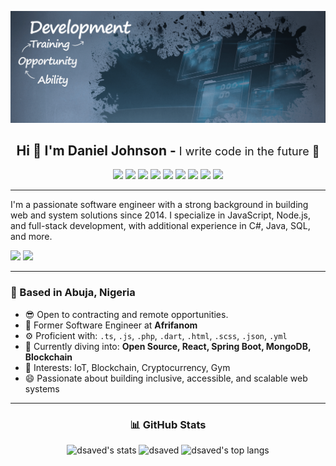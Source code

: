 ![background](./dsaved.png)
<h2 align="center">Hi 👋 I'm Daniel Johnson - <span style="font-size: 18px; font-weight: normal;">I write code in the future 🚀</span></h5>

<p align="center">
  <img src="https://img.shields.io/badge/javascript-0d1117?style=for-the-badge&logo=javascript&logoColor=yellow" />
  <img src="https://img.shields.io/badge/react-0d1117?style=for-the-badge&logo=react&logoColor=blue" />
  <img src="https://img.shields.io/badge/nodejs-0d1117?style=for-the-badge&logo=nodedotjs&logoColor=green" />
  <img src="https://img.shields.io/badge/typescript-0d1117?style=for-the-badge&logo=typescript&logoColor=blue" />
  <img src="https://img.shields.io/badge/flutter-0d1117?style=for-the-badge&logo=flutter&logoColor=blue" />
  <img src="https://img.shields.io/badge/Cloud-0d1117?style=for-the-badge&logo=icloud&logoColor=white" />
  <img src="https://img.shields.io/badge/postgresql-0d1117?style=for-the-badge&logo=postgresql&logoColor=blue" />
  <img src="https://img.shields.io/badge/android-0d1117?style=for-the-badge&logo=android&logoColor=green" />
  <img src="https://img.shields.io/badge/Git-0d1117?style=for-the-badge&logo=git&logoColor=orange" />
</p>


---

<p >
  I'm a passionate software engineer with a strong background in building web and system solutions since 2014. I specialize in JavaScript, Node.js, and full-stack development, with additional experience in C#, Java, SQL, and more.

  <a href="https://wa.me/+2348168778248"><img src="https://img.shields.io/badge/whatsapp-0d1117?style=for-the-badge&logo=whatsapp&logoColor=green" /></a>
  <a href="https://t.me/dsaved1"><img src="https://img.shields.io/badge/Telegram-0d1117?style=for-the-badge&logo=telegram&logoColor=blue" /></a>
</p>

---

### 📍 Based in Abuja, Nigeria  

- 😎 Open to contracting and remote opportunities.
- 🏢 Former Software Engineer at **Afrifanom**
- ⚙️ Proficient with: `.ts`, `.js`, `.php`, `.dart`, `.html`, `.scss`, `.json`, `.yml`
- 🌱 Currently diving into: **Open Source, React, Spring Boot, MongoDB, Blockchain**
- 💜 Interests: IoT, Blockchain, Cryptocurrency, Gym
- 😄 Passionate about building inclusive, accessible, and scalable web systems

---

<h3 align="center">📊 GitHub Stats</h3>

<div align="center">
  <img height="180" src="https://githubstats-weld.vercel.app/api?username=dsaved&theme=vue-dark&show_icons=true&hide_border=true&count_private=true" alt="dsaved's stats" />
  <img height="180" src="https://github-readme-streak-stats.herokuapp.com/?user=dsaved&theme=vue-dark&hide_border=true" alt="dsaved"/>
  <img height="180" src="https://githubstats-weld.vercel.app/api/top-langs/?username=dsaved&theme=vue-dark&show_icons=true&hide_border=true&layout=compact" alt="dsaved's top langs" />
</div>
